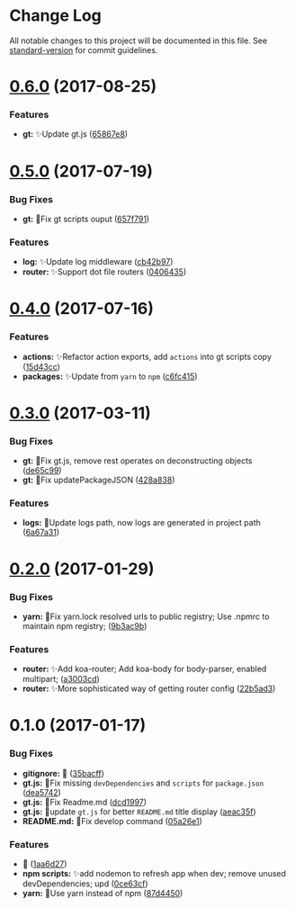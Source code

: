 # Change Log

All notable changes to this project will be documented in this file. See [standard-version](https://github.com/conventional-changelog/standard-version) for commit guidelines.

<a name="0.6.0"></a>
# [0.6.0](https://github.com/vivaxy/gt-node-server/compare/v0.5.0...v0.6.0) (2017-08-25)


### Features

* **gt:** :sparkles:Update gt.js ([65867e8](https://github.com/vivaxy/gt-node-server/commit/65867e8))



<a name="0.5.0"></a>
# [0.5.0](https://github.com/vivaxy/gt-node-server/compare/v0.4.0...v0.5.0) (2017-07-19)


### Bug Fixes

* **gt:** :bug:Fix gt scripts ouput ([657f791](https://github.com/vivaxy/gt-node-server/commit/657f791))


### Features

* **log:** :sparkles:Update log middleware ([cb42b97](https://github.com/vivaxy/gt-node-server/commit/cb42b97))
* **router:** :sparkles:Support dot file routers ([0406435](https://github.com/vivaxy/gt-node-server/commit/0406435))



<a name="0.4.0"></a>
# [0.4.0](https://github.com/vivaxy/gt-node-server/compare/v0.3.0...v0.4.0) (2017-07-16)


### Features

* **actions:** :sparkles:Refactor action exports, add `actions` into gt scripts copy ([15d43cc](https://github.com/vivaxy/gt-node-server/commit/15d43cc))
* **packages:** :sparkles:Update from `yarn` to `npm` ([c6fc415](https://github.com/vivaxy/gt-node-server/commit/c6fc415))



<a name="0.3.0"></a>
# [0.3.0](https://github.com/vivaxy/gt-node-server/compare/v0.2.0...v0.3.0) (2017-03-11)


### Bug Fixes

* **gt:** :bug:Fix gt.js, remove rest operates on deconstructing objects ([de65c99](https://github.com/vivaxy/gt-node-server/commit/de65c99))
* **gt:** :bug:Fix updatePackageJSON ([428a838](https://github.com/vivaxy/gt-node-server/commit/428a838))


### Features

* **logs:** :wrench:Update logs path, now logs are generated in project path ([6a67a31](https://github.com/vivaxy/gt-node-server/commit/6a67a31))



<a name="0.2.0"></a>
# [0.2.0](https://github.com/vivaxy/gt-node-server/compare/v0.1.0...v0.2.0) (2017-01-29)


### Bug Fixes

* **yarn:** :bug:Fix yarn.lock resolved urls to public registry; Use .npmrc to maintain npm registry; ([9b3ac9b](https://github.com/vivaxy/gt-node-server/commit/9b3ac9b))


### Features

* **router:** :sparkles:Add koa-router; Add koa-body for body-parser, enabled multipart; ([a3003cd](https://github.com/vivaxy/gt-node-server/commit/a3003cd))
* **router:** :sparkles:More sophisticated way of getting router config ([22b5ad3](https://github.com/vivaxy/gt-node-server/commit/22b5ad3))



<a name="0.1.0"></a>
# 0.1.0 (2017-01-17)


### Bug Fixes

* **gitignore:** :bug: ([35bacff](https://github.com/vivaxy/gt-node-server/commit/35bacff))
* **gt.js:** :bug:Fix missing `devDependencies` and `scripts` for `package.json` ([dea5742](https://github.com/vivaxy/gt-node-server/commit/dea5742))
* **gt.js:** :bug:Fix Readme.md ([dcd1997](https://github.com/vivaxy/gt-node-server/commit/dcd1997))
* **gt.js:** :bug:update `gt.js` for better `README.md` title display ([aeac35f](https://github.com/vivaxy/gt-node-server/commit/aeac35f))
* **README.md:** :bug:Fix develop command ([05a26e1](https://github.com/vivaxy/gt-node-server/commit/05a26e1))


### Features

* :tada: ([1aa6d27](https://github.com/vivaxy/gt-node-server/commit/1aa6d27))
* **npm scripts:** :sparkles:add nodemon to refresh app when dev; remove unused devDependencies; upd ([0ce63cf](https://github.com/vivaxy/gt-node-server/commit/0ce63cf))
* **yarn:** :art:Use yarn instead of npm ([87d4450](https://github.com/vivaxy/gt-node-server/commit/87d4450))
